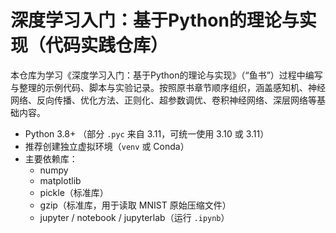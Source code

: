 # 深度学习入门：基于Python的理论与实现（代码实践仓库）

本仓库为学习《深度学习入门：基于Python的理论与实现》（“鱼书”）过程中编写与整理的示例代码、脚本与实验记录。按照原书章节顺序组织，涵盖感知机、神经网络、反向传播、优化方法、正则化、超参数调优、卷积神经网络、深层网络等基础内容。

- Python 3.8+ （部分 `.pyc` 来自 3.11，可统一使用 3.10 或 3.11）
- 推荐创建独立虚拟环境（`venv` 或 Conda）
- 主要依赖库：
  - numpy
  - matplotlib
  - pickle（标准库）
  - gzip（标准库，用于读取 MNIST 原始压缩文件）
  - jupyter / notebook / jupyterlab（运行 `.ipynb`）

